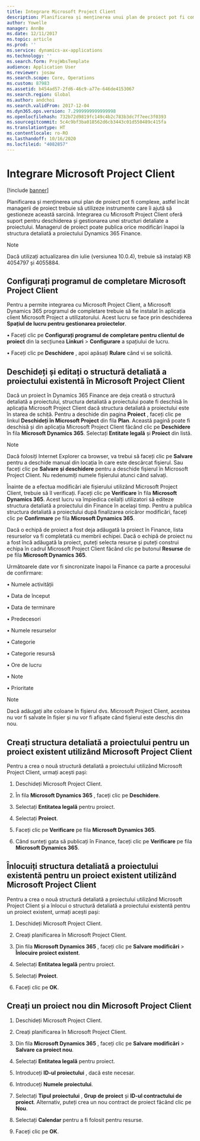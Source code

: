 ```yaml
---
title: Integrare Microsoft Project Client
description: Planificarea și menținerea unui plan de proiect pot fi complexe, astfel încât managerii de proiect trebuie să utilizeze instrumente care îi ajută să gestioneze această sarcină. Integrarea cu Microsoft Project Client oferă suport pentru deschiderea și gestionarea unei structuri detaliate a proiectului.
author: Yowelle
manager: AnnBe
ms.date: 12/11/2017
ms.topic: article
ms.prod: ''
ms.service: dynamics-ax-applications
ms.technology: ''
ms.search.form: ProjWbsTemplate
audience: Application User
ms.reviewer: josaw
ms.search.scope: Core, Operations
ms.custom: 87983
ms.assetid: b454ad57-2fd6-46c9-a77e-646de4153067
ms.search.region: Global
ms.author: andchoi
ms.search.validFrom: 2017-12-04
ms.dyn365.ops.version: 7.2999999999999998
ms.openlocfilehash: 732b72d9819fc149c4b2c783b3dc7f7eec3f0393
ms.sourcegitcommit: 5c4c9bf3ba018562d6cb3443c01d550489c415fa
ms.translationtype: HT
ms.contentlocale: ro-RO
ms.lasthandoff: 10/16/2020
ms.locfileid: "4082857"
---
```

# <a name="microsoft-project-client-integration"></a>Integrare Microsoft Project Client

[!include [banner](../includes/banner.md)]

Planificarea și menținerea unui plan de proiect pot fi complexe, astfel încât managerii de proiect trebuie să utilizeze instrumente care îi ajută să gestioneze această sarcină. Integrarea cu Microsoft Project Client oferă suport pentru deschiderea și gestionarea unei structuri detaliate a proiectului. Managerul de proiect poate publica orice modificări înapoi la structura detaliată a proiectului Dynamics 365 Finance.

> [!NOTE]
> Dacă utilizați actualizarea din iulie (versiunea 10.0.4), trebuie să instalați KB 4054797 și 4055884.

## <a name="configure-the-microsoft-project-client-add-in"></a>Configurați programul de completare Microsoft Project Client
Pentru a permite integrarea cu Microsoft Project Client, a Microsoft Dynamics 365 programul de completare trebuie să fie instalat în aplicația client Microsoft Project a utilizatorului. Acest lucru se face prin deschiderea **Spațiul de lucru pentru gestionarea proiectelor**.

•   Faceți clic pe **Configurați programul de completare pentru clientul de proiect** din la secțiunea **Linkuri** > **Configurare** a spațiului de lucru.

•   Faceți clic pe **Deschidere** , apoi apăsați **Rulare** când vi se solicită.

## <a name="open-and-edit-an-existing-draft-work-breakdown-structure-in-microsoft-project-client"></a>Deschideți și editați o structură detaliată a proiectului existentă în Microsoft Project Client
Dacă un proiect în Dynamics 365 Finance are deja creată o structură detaliată a proiectului, structura detaliată a proiectului poate fi deschisă în aplicația Microsoft Project Client dacă structura detaliată a proiectului este în starea de schiță. Pentru a deschide din pagina **Proiect** , faceți clic pe linkul **Deschideți în Microsoft Project** din fila **Plan**. Această pagină poate fi deschisă și din aplicația Microsoft Project Client făcând clic pe **Deschidere** în fila **Microsoft Dynamics 365**. Selectați **Entitate legală** și **Proiect** din listă.

> [!NOTE]
> Dacă folosiți Internet Explorer ca browser, va trebui să faceți clic pe **Salvare** pentru a deschide manual din locația în care este descărcat fișierul. Sau faceți clic pe **Salvare și deschidere** pentru a deschide fișierul în Microsoft Project Client. Nu redenumiți numele fișierului atunci când salvați.

Înainte de a efectua modificări ale fișierului utilizând Microsoft Project Client, trebuie să îl verificați. Faceți clic pe **Verificare** în fila **Microsoft Dynamics 365**. Acest lucru va împiedica ceilalți utilizatori să editeze structura detaliată a proiectului din Finance în același timp. Pentru a publica structura detaliată a proiectului după finalizarea oricăror modificări, faceți clic pe **Confirmare** pe fila **Microsoft Dynamics 365**.

Dacă o echipă de proiect a fost deja adăugată la proiect în Finance, lista resurselor va fi completată cu membrii echipei. Dacă o echipă de proiect nu a fost încă adăugată la proiect, puteți selecta resurse și puteți construi echipa în cadrul Microsoft Project Client făcând clic pe butonul **Resurse** de pe fila **Microsoft Dynamics 365**. 

Următoarele date vor fi sincronizate înapoi la Finance ca parte a procesului de confirmare:

•   Numele activității

•   Data de început

•   Data de terminare

•   Predecesori

•   Numele resurselor

•   Categorie

•   Categorie resursă

•   Ore de lucru

•   Note

•   Prioritate

> [!NOTE]
> Dacă adăugați alte coloane în fișierul dvs. Microsoft Project Client, acestea nu vor fi salvate în fișier și nu vor fi afișate când fișierul este deschis din nou.

## <a name="create-the-work-breakdown-structure-for-an-existing-project-using-microsoft-project-client"></a>Creați structura detaliată a proiectului pentru un proiect existent utilizând Microsoft Project Client
Pentru a crea o nouă structură detaliată a proiectului utilizând Microsoft Project Client, urmați acești pași:


1.  Deschideți Microsoft Project Client.

2.  În fila **Microsoft Dynamics 365** , faceți clic pe **Deschidere**.

3.  Selectați **Entitatea legală** pentru proiect.

4.  Selectați **Proiect**.

5.  Faceți clic pe **Verificare** pe fila **Microsoft Dynamics 365**.

6.  Când sunteți gata să publicați în Finance, faceți clic pe **Verificare** pe fila **Microsoft Dynamics 365**.

## <a name="replace-the-existing-work-breakdown-structure-for-an-existing-project-using-microsoft-project-client"></a>Înlocuiți structura detaliată a proiectului existentă pentru un proiect existent utilizând Microsoft Project Client
Pentru a crea o nouă structură detaliată a proiectului utilizând Microsoft Project Client și a înlocui o structură detaliată a proiectului existentă pentru un proiect existent, urmați acești pași:

1.  Deschideți Microsoft Project Client.

2.  Creați planificarea în Microsoft Project Client.

3.  Din fila **Microsoft Dynamics 365** , faceți clic pe **Salvare modificări** > **Înlocuire proiect existent**.

4.  Selectați **Entitatea legală** pentru proiect.

5.  Selectați **Proiect**.

6.  Faceți clic pe **OK**.

## <a name="create-a-new-project-from-within-microsoft-project-client"></a>Creați un proiect nou din Microsoft Project Client


1.  Deschideți Microsoft Project Client.

2.  Creați planificarea în Microsoft Project Client.

3.  Din fila **Microsoft Dynamics 365** , faceți clic pe **Salvare modificări** > **Salvare ca proiect nou**.

4.  Selectați **Entitatea legală** pentru proiect.

5.  Introduceți **ID-ul proiectului** , dacă este necesar.

6.  Introduceți **Numele proiectului**.

7.  Selectați **Tipul proiectului** , **Grup de proiect** și **ID-ul contractului de proiect**. Alternativ, puteți crea un nou contract de proiect făcând clic pe **Nou**.

8.  Selectați **Calendar** pentru a fi folosit pentru resurse.

11. Faceți clic pe **OK**.
